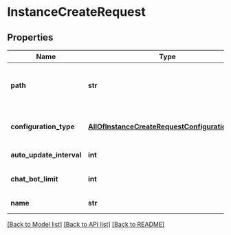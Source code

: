 # InstanceCreateRequest

## Properties
Name | Type | Description | Notes
------------ | ------------- | ------------- | -------------
**path** | **str** | The path to where the Tgstation.Server.Api.Models.Instance is located. Can only be changed while the Tgstation.Server.Api.Models.Instance is offline. Must not exist when the instance is created | [optional] 
**configuration_type** | [**AllOfInstanceCreateRequestConfigurationType**](AllOfInstanceCreateRequestConfigurationType.md) | If Tgstation.Server.Api.Models.IConfigurationFiles can be used on the Tgstation.Server.Api.Models.Instance | [optional] 
**auto_update_interval** | **int** | The time interval in minutes the repository is automatically pulled and compiles. 0 disables | [optional] 
**chat_bot_limit** | **int** | The maximum number of chat bots the Tgstation.Server.Api.Models.Instance may contain. | [optional] 
**name** | **str** | The name of the entity represented by the Tgstation.Server.Api.Models.NamedEntity. | [optional] 

[[Back to Model list]](../README.md#documentation-for-models) [[Back to API list]](../README.md#documentation-for-api-endpoints) [[Back to README]](../README.md)

